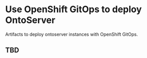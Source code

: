 # Use OpenShift GitOps to deploy OntoServer

Artifacts to deploy ontoserver instances with OpenShift GitOps.

## TBD
